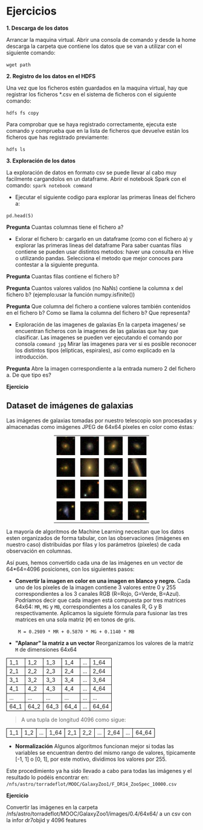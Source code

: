 # Ejercicios

__1. Descarga de los datos__

Arrancar la maquina virtual. Abrir una consola de comando y desde la home descarga la carpeta que contiene los datos que se van a utilizar con el siguiente comando:

`wget path`

__2. Registro de los datos en el HDFS__

Una vez que los ficheros estén guardados en la maquina virtual, hay que registrar los ficheros *.csv en el sistema de ficheros con el siguiente comando:

`hdfs fs copy`

Para comprobar que se haya registrado correctamente, ejecuta este comando y comprueba que en la lista de ficheros que devuelve están los ficheros que has registrado previamente:

`hdfs ls`

__3. Exploración de los datos__

La exploración de datos en formato csv se puede llevar al cabo muy facilmente cargandolos en un dataframe.
Abrir el notebook Spark con el comando:
`spark notebook command` 

* Ejecutar el siguiente codigo para explorar las primeras lineas del fichero a:

`pd.head(5)`

__Pregunta__ Cuantas columnas tiene el fichero a?

* Exlorar el fichero b: cargarlo en un dataframe (como con el fichero a) y explorar las primeras lineas del dataframe
Para saber cuantas filas contiene se pueden usar distintos metodos: haver una consulta en Hive o utilizando pandas.
Selecciona el metodo que mejor conoces para contestar a la siguiente pregunta.

__Pregunta__ Cuantas filas contiene el fichero b?

__Pregunta__ Cuantos valores validos (no NaNs) contiene la columna x del fichero b? (ejemplo:usar la función numpy.isfinite())

__Pregunta__ Que columna del fichero a contiene valores también contenidos en el fichero b? Como se llama la columna del fichero b? Que representa?

* Exploración de las imagenes de galaxias
En la carpeta imagenes/ se encuentran ficheros con la imagenes de las galaxias que hay que clasificar. Las imagenes se pueden ver ejecutando el comando por consola
`command jpg`
Mirar las imagenes para ver si es posible reconocer los distintos tipos (elípticas, espirales), así como explicado en la introducción.

__Pregunta__ Abre la imagen correspondiente a la entrada numero 2 del fichero a. De que tipo es?

__Ejercicio__ 
## Dataset de imágenes de galaxias

Las imágenes de galaxias tomadas por nuestro telescopio son procesadas y almacenadas como 
imágenes JPEG de 64x64 píxeles en color como éstas:

<table style="width:50%; margin-left:auto; margin-right:auto;" >
<tr>
<td align="center"><img src="../../_static/images/587726032770498738.jpg"/></td>
<td align="center"><img src="../../_static/images/587733397567176814.jpg"/></td>
<td align="center"><img src="../../_static/images/588018252689178934.jpg"/></td>
<td align="center"><img src="../../_static/images/587727179520409692.jpg"/></td>
</tr>
<tr>
<td align="center"><img src="../../_static/images/587733412053844080.jpg"/></td>
<td align="center"><img src="../../_static/images/588297864176599167.jpg"/></td>
<td align="center"><img src="../../_static/images/587731513691930797.jpg"/></td>
<td align="center"><img src="../../_static/images/587733604804067664.jpg"/></td>
</tr>
<tr>
<td align="center"><img src="../../_static/images/588848899381788857.jpg"/></td>
<td align="center"><img src="../../_static/images/587731872851820676.jpg"/></td>
<td align="center"><img src="../../_static/images/587735743156191523.jpg"/></td>
<td align="center"><img src="../../_static/images/588848899905028344.jpg"/></td>
</tr>
<tr>
<td align="center"><img src="../../_static/images/587732051093815414.jpg"/></td>
<td align="center"><img src="../../_static/images/587739406262337752.jpg"/></td>
<td align="center"><img src="../../_static/images/587732053234876853.jpg"/></td>
<td align="center"><img src="../../_static/images/587742774567043199.jpg"/></td>
</tr>
</table>

La mayoría de algoritmos de Machine Learning necesitan que los datos esten 
organizados de forma tabular, con las observaciones (imágenes en nuestro caso) distribuidas por filas
y los parámetros (píxeles) de cada observación en columnas.

Así pues, hemos convertido cada una de las imágenes en un vector de 64*64=4096 posiciones,
con los siguientes pasos:

* **Convertir la imagen en color en una imagen en blanco y negro.** Cada uno de los píxeles de la 
imagen contiene 3 valores entre 0 y 255 correspondientes a los 3 canales RGB (R=Rojo, G=Verde, 
B=Azul). Podríamos decir que cada imagen está compuesta por tres matrices 64x64: `MR`, `MG` y `MB`,
correspondientes a los canales R, G y B respectivamente. Aplicamos la siguiete fórmula para
fusionar las tres matrices en una sola matriz (`M`) en tonos de gris.

  ``` M = 0.2989 * MR + 0.5870 * MG + 0.1140 * MB```

* **"Aplanar" la matriz a un vector** Reorganizamos los valores de la matriz `M` de dimensiones 64x64

<table style="border-collapse: collapse; margin-left:auto; margin-right:auto;">
<tr><td style="border: 1px solid black;">1_1</td><td style="border: 1px solid black;">1_2</td><td style="border: 1px solid black;">1_3</td><td style="border: 1px solid black;">1_4</td><td style="border: 1px solid black;">...</td><td style="border: 1px solid black;">1_64</td></tr>
<tr><td style="border: 1px solid black;">2_1</td><td style="border: 1px solid black;">2_2</td><td style="border: 1px solid black;">2_3</td><td style="border: 1px solid black;">2_4</td><td style="border: 1px solid black;">...</td><td style="border: 1px solid black;">2_64</td></tr>
<tr><td style="border: 1px solid black;">3_1</td><td style="border: 1px solid black;">3_2</td><td style="border: 1px solid black;">3_3</td><td style="border: 1px solid black;">3_4</td><td style="border: 1px solid black;">...</td><td style="border: 1px solid black;">3_64</td></tr>
<tr><td style="border: 1px solid black;">4_1</td><td style="border: 1px solid black;">4_2</td><td style="border: 1px solid black;">4_3</td><td style="border: 1px solid black;">4_4</td><td style="border: 1px solid black;">...</td><td style="border: 1px solid black;">4_64</td></tr>
<tr><td style="border: 1px solid black;">...</td><td style="border: 1px solid black;">...</td><td style="border: 1px solid black;">...</td><td style="border: 1px solid black;">...</td><td style="border: 1px solid black;">...</td><td style="border: 1px solid black;">...</td></tr>
<tr><td style="border: 1px solid black;">64_1</td><td style="border: 1px solid black;">64_2</td><td style="border: 1px solid black;">64_3</td><td style="border: 1px solid black;">64_4</td><td style="border: 1px solid black;">...</td><td style="border: 1px solid black;">64_64</td></tr>
</table>

> A una tupla de longitud 4096 como sigue:

<table style="border-collapse: collapse; margin-left:auto; margin-right:auto;">
<tr>
<td style="border: 1px solid black;">1_1</td>
<td style="border: 1px solid black;">1_2</td><td style="border: 1px solid black;">...</td><td style="border: 1px solid black;">1_64</td><td style="border: 1px solid black;">2_1</td><td style="border: 1px solid black;">2_2</td><td style="border: 1px solid black;">...</td><td style="border: 1px solid black;">2_64</td><td style="border: 1px solid black;">...</td>
<td style="border: 1px solid black;">64_64</td>
</tr>
</table>

* **Normalización** Algunos algoritmos funcionan mejor si todas las variables se encuentran dentro del mismo
rango de valores, típicamente [-1, 1] o [0, 1], por este motivo, dividimos los valores por 255.

Este procedimiento ya ha sido llevado a cabo para todas las imágenes y el resultado 
lo podéis encontrar en: `/nfs/astro/torradeflot/MOOC/GalaxyZoo1/F_DR14_ZooSpec_10000.csv`

__Ejercicio__

Convertir las imágenes en la carpeta
/nfs/astro/torradeflot/MOOC/GalaxyZoo1/images/0.4/64x64/
a un csv con la infor dr7objid y 4096 features







